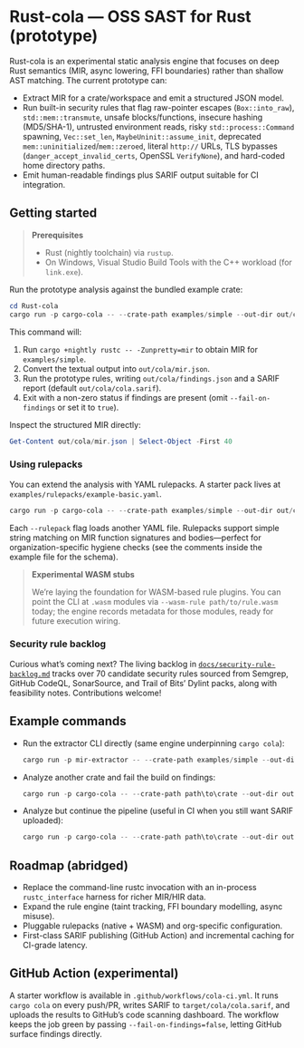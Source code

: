 # Rust-cola — OSS SAST for Rust (prototype)

Rust-cola is an experimental static analysis engine that focuses on deep Rust semantics (MIR, async lowering, FFI boundaries) rather than shallow AST matching. The current prototype can:

- Extract MIR for a crate/workspace and emit a structured JSON model.
- Run built-in security rules that flag raw-pointer escapes (`Box::into_raw`), `std::mem::transmute`, unsafe blocks/functions, insecure hashing (MD5/SHA-1), untrusted environment reads, risky `std::process::Command` spawning, `Vec::set_len`, `MaybeUninit::assume_init`, deprecated `mem::uninitialized`/`mem::zeroed`, literal `http://` URLs, TLS bypasses (`danger_accept_invalid_certs`, OpenSSL `VerifyNone`), and hard-coded home directory paths.
- Emit human-readable findings plus SARIF output suitable for CI integration.

## Getting started

> **Prerequisites**
> - Rust (nightly toolchain) via `rustup`.
> - On Windows, Visual Studio Build Tools with the C++ workload (for `link.exe`).

Run the prototype analysis against the bundled example crate:

```powershell
cd Rust-cola
cargo run -p cargo-cola -- --crate-path examples/simple --out-dir out/cola --sarif out/cola/cola.sarif --fail-on-findings=false
```

This command will:

1. Run `cargo +nightly rustc -- -Zunpretty=mir` to obtain MIR for `examples/simple`.
2. Convert the textual output into `out/cola/mir.json`.
3. Run the prototype rules, writing `out/cola/findings.json` and a SARIF report (default `out/cola/cola.sarif`).
4. Exit with a non-zero status if findings are present (omit `--fail-on-findings` or set it to `true`).

Inspect the structured MIR directly:

```powershell
Get-Content out/cola/mir.json | Select-Object -First 40
```

### Using rulepacks

You can extend the analysis with YAML rulepacks. A starter pack lives at `examples/rulepacks/example-basic.yaml`.

```powershell
cargo run -p cargo-cola -- --crate-path examples/simple --out-dir out/cola --rulepack examples/rulepacks/example-basic.yaml --fail-on-findings=false
```

Each `--rulepack` flag loads another YAML file. Rulepacks support simple string matching on MIR function signatures and bodies—perfect for organization-specific hygiene checks (see the comments inside the example file for the schema).

> **Experimental WASM stubs**
>
> We’re laying the foundation for WASM-based rule plugins. You can point the CLI at `.wasm` modules via `--wasm-rule path/to/rule.wasm` today; the engine records metadata for those modules, ready for future execution wiring.

### Security rule backlog

Curious what’s coming next? The living backlog in [`docs/security-rule-backlog.md`](docs/security-rule-backlog.md) tracks over 70 candidate security rules sourced from Semgrep, GitHub CodeQL, SonarSource, and Trail of Bits’ Dylint packs, along with feasibility notes. Contributions welcome!

## Example commands

- Run the extractor CLI directly (same engine underpinning `cargo cola`):

	```powershell
	cargo run -p mir-extractor -- --crate-path examples/simple --out-dir out/mir --sarif out/mir/cola.sarif
	```

- Analyze another crate and fail the build on findings:

	```powershell
	cargo run -p cargo-cola -- --crate-path path\to\crate --out-dir out/my-crate
	```

- Analyze but continue the pipeline (useful in CI when you still want SARIF uploaded):

	```powershell
	cargo run -p cargo-cola -- --crate-path path\to\crate --out-dir out/my-crate --fail-on-findings=false
	```

## Roadmap (abridged)

- Replace the command-line rustc invocation with an in-process `rustc_interface` harness for richer MIR/HIR data.
- Expand the rule engine (taint tracking, FFI boundary modelling, async misuse).
- Pluggable rulepacks (native + WASM) and org-specific configuration.
- First-class SARIF publishing (GitHub Action) and incremental caching for CI-grade latency.

## GitHub Action (experimental)

A starter workflow is available in `.github/workflows/cola-ci.yml`. It runs `cargo cola` on every push/PR, writes SARIF to `target/cola/cola.sarif`, and uploads the results to GitHub’s code scanning dashboard. The workflow keeps the job green by passing `--fail-on-findings=false`, letting GitHub surface findings directly.
